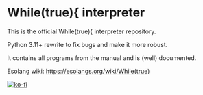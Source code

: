 # While(true){ interpreter

This is the official While(true){ interpreter repository.

Python 3.11+ rewrite to fix bugs and make it more robust.

It contains all programs from the manual and is (well) documented.

Esolang wiki: https://esolangs.org/wiki/While(true)

[![ko-fi](https://img.shields.io/badge/show-support-555599?style=for-the-badge&logo=kofi)](https://ko-fi.com/aonodensetsu)
